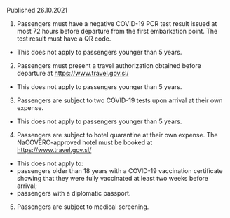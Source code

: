 Published 26.10.2021
1. Passengers must have a negative COVID-19 PCR test result issued at most 72 hours before departure from the first embarkation point. The test result must have a QR code.
- This does not apply to passengers younger than 5 years.
2. Passengers must present a travel authorization obtained before departure at <a href="https://www.travel.gov.sl/">https://www.travel.gov.sl/</a>
- This does not apply to passengers younger than 5 years.
3. Passengers are subject to two COVID-19 tests upon arrival at their own expense.
- This does not apply to passengers younger than 5 years.
4. Passengers are subject to hotel quarantine at their own expense. The NaCOVERC-approved hotel must be booked at <a href="https://www.travel.gov.sl/">https://www.travel.gov.sl/</a>
- This does not apply to:
- passengers older than 18 years with a COVID-19 vaccination certificate showing that they were fully vaccinated at least two weeks before arrival;
- passengers with a diplomatic passport.
5. Passengers are subject to medical screening.
</p><p>